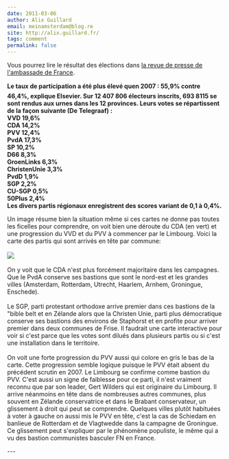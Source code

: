 ```yaml
---
date: 2011-03-06
author: Alix Guillard
email: meinamsterdam@blog.re
site: http://alix.guillard.fr/
tags: comment
permalink: false
---
```


<p>
Vous pourrez lire le résultat des élections dans <a href="http://www.ambafrance-nl.org/france_paysbas/spip.php?article12717#outil_sommaire_1">la revue de presse de l'ambassade de France</a>.
</p>
<p><strong>
Le taux de participation a été plus élevé quen 2007 : 55,9% contre 46,4%, explique Elsevier. Sur 12 407 806 électeurs inscrits, 693 8115 se sont rendus aux urnes dans les 12 provinces. Leurs votes se répartissent de la façon suivante (De Telegraaf) : <br />
VVD	 19,6%<br />
CDA	 14,2%<br />
PVV	 12,4%<br />
PvdA	 17,3%<br />
SP	 10,2%<br />
D66	 8,3%<br />
GroenLinks	 6,3%<br />
ChristenUnie	 3,3%<br />
PvdD	 1,9%<br />
SGP	 2,2%<br />
CU-SGP	 0,5%<br />
50Plus	 2,4%<br />
Les divers partis régionaux enregistrent des scores variant de 0,1 à 0,4%.</strong></p>
<p>
Un image résume bien la situation même si ces cartes ne donne pas toutes les ficelles pour comprendre, on voit bien une déroute du CDA (en vert) et une progression du VVD et du PVV à commencer par le Limbourg. Voici la carte des partis qui sont arrivés en tête par commune:
<br /><br />
<img src="https://upload.wikimedia.org/wikipedia/commons/thumb/8/80/Statenverkiezingen_Nederland_2011.svg/langfr-200px-Statenverkiezingen_Nederland_2011.svg.png" /><br /><br />
On y voit que le CDA n'est plus forcément majoritaire dans les campagnes. Que le PvdA conserve ses bastions que sont le nord-est et les grandes villes (Amsterdam, Rotterdam, Utrecht, Haarlem, Arnhem, Groningue, Enschede).
<br /><br />Le SGP, parti protestant orthodoxe arrive premier dans ces bastions de la "bible belt et en Zélande alors que la Christen Unie, parti plus démocratique conserve ses bastions des environs de Staphorst et en profite pour arriver premier dans deux communes de Frise. Il faudrait une carte interactive pour voir si c'est parce que les votes sont dilués dans plusieurs partis ou si c'est une installation dans le territoire.
<br /><br />
On voit une forte progression du PVV aussi qui colore en gris le bas de la carte. Cette progression semble logique puisque le PVV était absent du précédent scrutin en 2007. Le Limbourg se confirme comme bastion du PVV. C'est aussi un signe de faiblesse pour ce parti, il n'est vraiment reconnu que par son leader, Gert Wilders qui est originaire du Limbourg. Il arrive néanmoins en tête dans de nombreuses autres communes, plus souvent en Zélande conservatrice et dans le Brabant conservateur, un glissement à droit qui peut se comprendre. Quelques villes plutôt habituées à voter à gauche on aussi mis le PVV en tête, c'est la cas de Schiedam en banlieue de Rotterdam et de Vlagtwedde dans la campagne de Groningue. Ce glissement peut s'expliquer par le phénomène populiste, le même qui a vu des bastion communistes basculer FN en France.
</p>
---